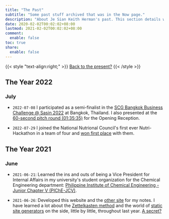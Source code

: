 ```yaml
---
title: "The Past"
subtitle: "Some past stuff archived that was in the Now page."
description: "About Je Sian Keith Herman's past. This section details what has happened, things done, experiences lived, and memories made."
date: 2020-02-02T00:02:02+08:00
lastmod: 2021-02-02T00:02:02+08:00
comment:
  enable: false
toc: true
share:
  enable: false
---
```


{{< style "text-align:right;" >}} [<i class="far fa-hand-point-left fa-fw" aria-hidden="true"></i> Back to the present?](/now) {{< /style >}}
<!-- > [🔙 Back to the present?](https://jskherman.notion.site/Now-ec792577baf44dd3b441171240dabb92) -->

## The Year 2022

### July

- `2022-07-08` I participated as a semi-finalist in the [SCG Bangkok Business Challenge @ Sasin 2022](https://bbc.sasin.edu/2022) at Bangkok, Thailand. I also presented at the [60-second pitch round (01:35:35)](https://www.facebook.com/bangkokbusinesschallenge/videos/435526435096048) for the Opening Reception.

- `2022-07-29` I joined the National Nutrional Council's first ever Nutri-Hackathon in a team of four and [won first place](https://www.facebook.com/photo.php?fbid=426822102808547) with them.

## The Year 2021

### June

- `2021-06-21`: Learned the ins and outs of being a Vice President for Internal Affairs in my university's student organization for the Chemical Engineering department: [Philippine Institute of Chemical Engineering - Junior Chapter V (PIChE-JCV)](https://www.facebook.com/PIChEJCV/).

- `2021-06-26`: Developed this website and the [other site](https://notes.jskherman.com) for my notes. I have learned a lot about the [Zettelkasten method](https://zettelkasten.de/) and the world of [static site generators](https://jamstack.org/generators/) on the side, little by little, throughout last year. [A secret?](https://jsk-umami--analytics.herokuapp.com/)
